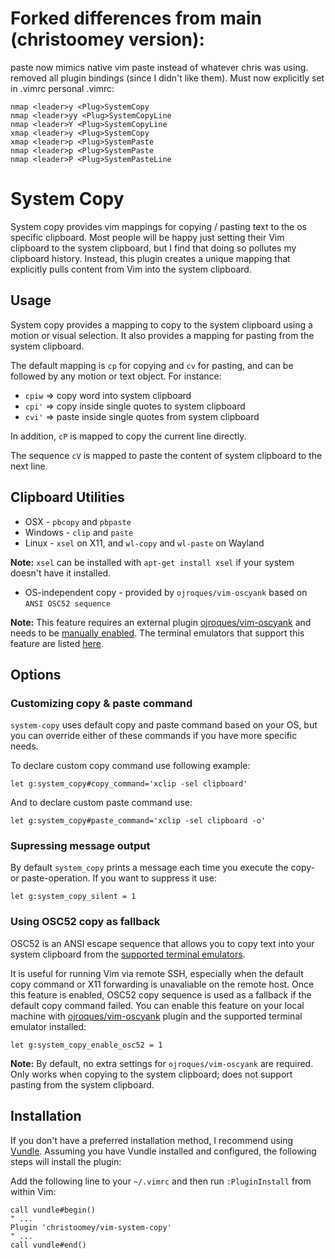 Forked differences from main (christoomey version):
===========
paste now mimics native vim paste instead of whatever chris was using.
removed all plugin bindings (since I didn't like them). Must now explicitly set in .vimrc
personal .vimrc:
```.vimrc
nmap <leader>y <Plug>SystemCopy
nmap <leader>yy <Plug>SystemCopyLine
nmap <leader>Y <Plug>SystemCopyLine
xmap <leader>y <Plug>SystemCopy
xmap <leader>p <Plug>SystemPaste
nmap <leader>p <Plug>SystemPaste
nmap <leader>P <Plug>SystemPasteLine
```

System Copy
===========

System copy provides vim mappings for copying / pasting text to the os specific
clipboard.  Most people will be happy just setting their Vim clipboard to the
system clipboard, but I find that doing so pollutes my clipboard history.
Instead, this plugin creates a unique mapping that explicitly pulls content
from Vim into the system clipboard.

Usage
-----

System copy provides a mapping to copy to the system clipboard using a motion
or visual selection. It also provides a mapping for pasting from the system
clipboard.

The default mapping is `cp` for copying and `cv` for pasting, and can be followed by any motion or text
object. For instance:

- `cpiw` => copy word into system clipboard
- `cpi'` => copy inside single quotes to system clipboard
- `cvi'` => paste inside single quotes from system clipboard

In addition, `cP` is mapped to copy the current line directly.

The sequence `cV` is mapped to paste the content of system clipboard to the
next line.

Clipboard Utilities
-------------------

 - OSX     - `pbcopy` and `pbpaste`
 - Windows - `clip` and `paste`
 - Linux   - `xsel` on X11, and `wl-copy` and `wl-paste` on Wayland

 **Note:** `xsel` can be installed with `apt-get install xsel` if your system doesn't have it installed.

 - OS-independent copy - provided by `ojroques/vim-oscyank` based on `ANSI OSC52 sequence`
 
 **Note:** This feature requires an external plugin [ojroques/vim-oscyank](https://github.com/ojroques/vim-oscyank)
 and needs to be [manually enabled](#using-osc52-copy-as-fallback). 
 The terminal emulators that support this feature are listed [here](https://github.com/ojroques/vim-oscyank#vim-oscyank). 

Options
-------

### Customizing copy & paste command

`system-copy` uses default copy and paste command based on your OS, but
you can override either of these commands if you have more specific needs.

To declare custom copy command use following example:
``` vim
let g:system_copy#copy_command='xclip -sel clipboard'
```
And to declare custom paste command use:
``` vim
let g:system_copy#paste_command='xclip -sel clipboard -o'
```

### Supressing message output

By default `system_copy` prints a message each time you execute the copy- or paste-operation.
If you want to suppress it use:
```vim
let g:system_copy_silent = 1
```

### Using OSC52 copy as fallback
OSC52 is an ANSI escape sequence that allows you to copy text into your
system clipboard from the [supported terminal emulators](https://github.com/ojroques/vim-oscyank#vim-oscyank).

It is useful for running Vim via remote SSH, especially when the default
copy command or X11 forwarding is unavaliable on the remote host.
Once this feature is enabled, OSC52 copy sequence is used as a fallback
if the default copy command failed. You can enable this feature
on your local machine with [ojroques/vim-oscyank](https://github.com/ojroques/vim-oscyank)
plugin and the supported terminal emulator installed:
```vim
let g:system_copy_enable_osc52 = 1
```
**Note:** By default, no extra settings for `ojroques/vim-oscyank` are
required. Only works when copying to the system clipboard; does not
support pasting from the system clipboard.

Installation
------------

If you don't have a preferred installation method, I recommend using [Vundle](https://github.com/VundleVim/Vundle.vim).
Assuming you have Vundle installed and configured, the following steps will
install the plugin:

Add the following line to your `~/.vimrc` and then run `:PluginInstall` from
within Vim:

``` vim
call vundle#begin()
" ...
Plugin 'christoomey/vim-system-copy'
" ...
call vundle#end()
```
